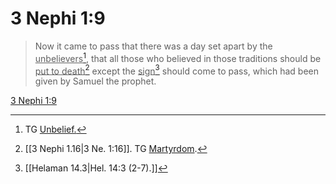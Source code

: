# 3 Nephi 1:9

> Now it came to pass that there was a day set apart by the <u>unbelievers</u>[^a], that all those who believed in those traditions should be <u>put to death</u>[^b] except the <u>sign</u>[^c] should come to pass, which had been given by Samuel the prophet.

[3 Nephi 1:9](https://www.churchofjesuschrist.org/study/scriptures/bofm/3-ne/1?lang=eng&id=p9#p9)


[^a]: TG [Unbelief.](https://www.churchofjesuschrist.org/study/scriptures/tg/unbelief?lang=eng)
[^b]: [[3 Nephi 1.16|3 Ne. 1:16]]. TG [Martyrdom](https://www.churchofjesuschrist.org/study/scriptures/tg/martyrdom?lang=eng).
[^c]: [[Helaman 14.3|Hel. 14:3 (2-7).]]
